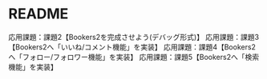 # README
応用課題：課題2【Bookers2を完成させよう(デバッグ形式)】
応用課題：課題3【Bookers2へ「いいね/コメント機能」を実装】
応用課題：課題4【Bookers2へ「フォロー/フォロワー機能」を実装】
応用課題：課題5【Bookers2へ「検索機能」を実装】
